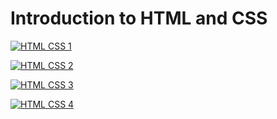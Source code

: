 # Introduction to HTML and CSS

[![HTML CSS 1](https://img.youtube.com/vi/vLOltaWPIz0/0.jpg)](https://www.youtube.com/watch?v=vLOltaWPIz0)

[![HTML CSS 2](https://img.youtube.com/vi/T-18Cpclsn4/0.jpg)](https://www.youtube.com/watch?v=T-18Cpclsn4)

[![HTML CSS 3](https://img.youtube.com/vi/vuR0nGMnytE/0.jpg)](https://www.youtube.com/watch?v=vuR0nGMnytE)

[![HTML CSS 4](https://img.youtube.com/vi/xF_q_XAP4g4/0.jpg)](https://www.youtube.com/watch?v=xF_q_XAP4g4)